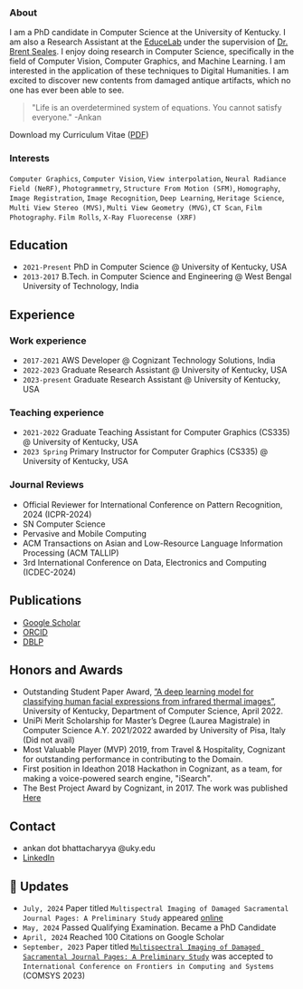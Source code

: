 ### About

I am a PhD candidate in Computer Science at the University of Kentucky. I am also a Research Assistant at the [EduceLab](https://educelab.engr.uky.edu/directory) under the supervision of [Dr. Brent Seales](https://educelab.engr.uky.edu/w-brent-seales). I enjoy doing research in Computer Science, specifically in the field of Computer Vision, Computer Graphics, and Machine Learning. I am interested in the application of these techniques to Digital Humanities. I am excited to discover new contents from damaged antique artifacts, which no one has ever been able to see. 

>"Life is an overdetermined system of equations. You cannot satisfy everyone."
>-Ankan


Download my Curriculum Vitae ([PDF](abh-curriculum-vitae.pdf))

### Interests

`Computer Graphics`, `Computer Vision`, `View interpolation`, `Neural Radiance Field (NeRF)`, `Photogrammetry`, `Structure From Motion (SFM)`, `Homography`, `Image Registration`, `Image Recognition`, `Deep Learning`, `Heritage Science`, `Multi View Stereo (MVS)`, `Multi View Geometry (MVG)`, `CT Scan`, `Film Photography`. `Film Rolls`, `X-Ray Fluorecense (XRF)`

## Education
- `2021-Present` PhD in Computer Science @ University of Kentucky, USA
- `2013-2017` B.Tech. in Computer Science and Engineering @ West Bengal University of Technology, India

## Experience
### Work experience
- `2017-2021` AWS Developer @ Cognizant Technology Solutions, India
- `2022-2023` Graduate Research Assistant @ University of Kentucky, USA
- `2023-present` Graduate Research Assistant @ University of Kentucky, USA

### Teaching experience
- `2021-2022` Graduate Teaching Assistant for Computer Graphics (CS335) @ University of Kentucky, USA
- `2023 Spring` Primary Instructor for Computer Graphics (CS335) @ University of Kentucky, USA

### Journal Reviews
- Official Reviewer for International Conference on Pattern Recognition, 2024 (ICPR-2024)
- SN Computer Science
- Pervasive and Mobile Computing
- ACM Transactions on Asian and Low-Resource Language Information Processing (ACM TALLIP)
- 3rd International Conference on Data, Electronics and Computing (ICDEC-2024) 

## Publications
- [Google Scholar](https://scholar.google.co.in/citations?user=oGPRM7gAAAAJ&hl=en)
- [ORCID](https://orcid.org/0000-0002-5399-8703)
- [DBLP](https://dblp.org/pid/220/8851.html)

## Honors and Awards
- Outstanding Student Paper Award, [”A deep learning model for classifying human facial expressions from infrared
thermal images”](https://www.nature.com/articles/s41598-021-99998-z), University of Kentucky, Department of Computer Science, April 2022.
-  UniPi Merit Scholarship for Master’s Degree (Laurea Magistrale) in Computer Science A.Y. 2021/2022 awarded by
University of Pisa, Italy (Did not avail)
-  Most Valuable Player (MVP) 2019, from Travel & Hospitality, Cognizant for outstanding performance in contributing to the Domain.
- First position in Ideathon 2018 Hackathon in Cognizant, as a team, for making a voice-powered search engine, "iSearch".
- The Best Project Award by Cognizant, in 2017. The work was published [Here](https://link.springer.com/article/10.1007/s00521-019-04518-w)


## Contact
- ankan dot bhattacharyya @uky.edu
- [LinkedIn](https://www.linkedin.com/in/ankancs94/)

## 🚀 Updates
- `July, 2024` Paper titled `Multispectral Imaging of Damaged Sacramental Journal Pages: A Preliminary Study` appeared [online](https://link.springer.com/chapter/10.1007/978-981-97-2614-1_47)
- `May, 2024` Passed Qualifying Examination. Became a PhD Candidate
- `April, 2024` Reached 100 Citations on Google Scholar
- `September, 2023` Paper titled [`Multispectral Imaging of Damaged Sacramental Journal Pages: A Preliminary Study`](assets/MSIScreenRecord.mp4) was accepted to `International Conference on Frontiers in Computing and Systems` (COMSYS 2023)

